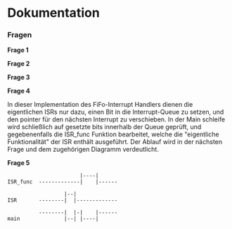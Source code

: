# Dokumentation
### Fragen
**Frage 1**

**Frage 2**

**Frage 3**


**Frage 4**

In dieser Implementation des FiFo-Interrupt Handlers dienen die eigentlichen ISRs nur dazu, einen Bit in die Interrupt-Queue zu setzen, und den pointer für den nächsten Interrupt zu verschieben. In der Main schleife wird schließlich auf gesetzte bits innerhalb der Queue geprüft, und gegebenenfalls die ISR_func Funktion bearbeitet, welche die "eigentliche Funktionalität" der ISR enthält ausgeführt. Der Ablauf wird in der nächsten Frage und dem zugehörigen Diagramm verdeutlicht.

**Frage 5**
```
                       |----|   
ISR_func  -------------|    |------    

                  |--|
ISR       --------|  |-------------

          --------|  |-|    |------
main              |--| |----|
```

